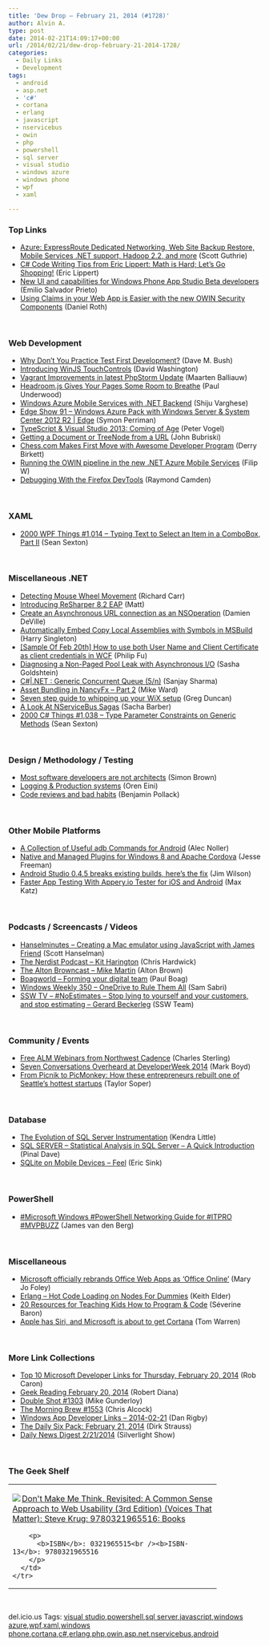 ```yaml
---
title: 'Dew Drop – February 21, 2014 (#1728)'
author: Alvin A.
type: post
date: 2014-02-21T14:09:17+00:00
url: /2014/02/21/dew-drop-february-21-2014-1728/
categories:
  - Daily Links
  - Development
tags:
  - android
  - asp.net
  - 'c#'
  - cortana
  - erlang
  - javascript
  - nservicebus
  - owin
  - php
  - powershell
  - sql server
  - visual studio
  - windows azure
  - windows phone
  - wpf
  - xaml

---
```

### <a name="top"></a>Top Links

  * <a href="http://weblogs.asp.net/scottgu/archive/2014/02/20/azure-expressroute-dedicated-networking-web-site-backup-restore-mobile-services-net-support-hadoop-2-2-and-more.aspx" target="_blank">Azure: ExpressRoute Dedicated Networking, Web Site Backup Restore, Mobile Services .NET support, Hadoop 2.2, and more</a> (Scott Guthrie)
  * <a href="http://devproconnections.com/development/c-sharp-code-writing-tips-eric-lippert-math" target="_blank">C# Code Writing Tips from Eric Lippert: Math is Hard; Let’s Go Shopping!</a> (Eric Lippert)
  * <a href="http://blogs.windows.com/windows_phone/b/wpdev/archive/2014/02/20/new-ui-and-capabilities-for-windows-phone-app-studio-beta-developers.aspx" target="_blank">New UI and capabilities for Windows Phone App Studio Beta developers</a> (Emilio Salvador Prieto)
  * <a href="http://blogs.msdn.com/b/webdev/archive/2014/02/21/using-claims-in-your-web-app-is-easier-with-the-new-owin-security-components.aspx" target="_blank">Using Claims in your Web App is Easier with the new OWIN Security Components</a> (Daniel Roth)

&nbsp;

### <a name="web"></a>Web Development

  * <a href="http://blog.dmbcllc.com/why-dont-you-practice-test-first-development/" target="_blank">Why Don’t You Practice Test First Development?</a> (Dave M. Bush)
  * <a href="http://dwcares.com/winjs-touchcontrols/" target="_blank">Introducing WinJS TouchControls</a> (David Washington)
  * <a href="http://blog.jetbrains.com/phpstorm/2014/02/vagrant-improvements-in-latest-phpstorm-update/?utm_source=rss&utm_medium=rss&utm_campaign=vagrant-improvements-in-latest-phpstorm-update" target="_blank">Vagrant Improvements in latest PhpStorm Update</a> (Maarten Balliauw)
  * <a href="http://java.dzone.com/articles/headroomjs-gives-your-pages" target="_blank">Headroom.js Gives Your Pages Some Room to Breathe</a> (Paul Underwood)
  * <a href="http://feedproxy.google.com/~r/ShijuVBlog/~3/Cm1Eecl-TEQ/windows-azure-mobile-services-with-net-backend.aspx" target="_blank">Windows Azure Mobile Services with .NET Backend</a> (Shiju Varghese)
  * <a href="http://channel9.msdn.com/Shows/Edge/Edge-Show-91-Windows-Azure-Pack-with-Windows-Server-System-Center-2012-R2" target="_blank">Edge Show 91 &#8211; Windows Azure Pack with Windows Server & System Center 2012 R2 | Edge</a> (Symon Perriman)
  * <a href="http://visualstudiomagazine.com/articles/2014/02/01/typescript-and-visual-studio-2013.aspx" target="_blank">TypeScript & Visual Studio 2013: Coming of Age</a> (Peter Vogel)
  * <a href="http://feedproxy.google.com/~r/JohnnyCode/~3/o7-1x0_mM6U/" target="_blank">Getting a Document or TreeNode from a URL</a> (John Bubriski)
  * <a href="http://feedproxy.google.com/~r/ProgrammableWeb/~3/BH5zzfwWX_0/" target="_blank">Chess.com Makes First Move with Awesome Developer Program</a> (Derry Birkett)
  * <a href="http://www.strathweb.com/2014/02/running-owin-pipeline-new-net-azure-mobile-services/" target="_blank">Running the OWIN pipeline in the new .NET Azure Mobile Services</a> (Filip W)
  * <a href="http://feedproxy.google.com/~r/nettuts/~3/YprE6aqGvPk/debugging-with-the-firefox-devtools--net-36999" target="_blank">Debugging With the Firefox DevTools</a> (Raymond Camden)

&nbsp;

### <a name="silverlight"></a>XAML

  * <a href="http://wpf.2000things.com/2014/02/21/1014-typing-text-to-select-an-item-in-a-combobox-part-ii/" target="_blank">2000 WPF Things #1,014 – Typing Text to Select an Item in a ComboBox, Part II</a> (Sean Sexton)

&nbsp;

### <a name="dotnet"></a>Miscellaneous .NET

  * <a href="http://feedproxy.google.com/~r/BlackwaspLatestAdditions/~3/K3OEpj6-Gq4/RSSLanding.aspx" target="_blank">Detecting Mouse Wheel Movement</a> (Richard Carr)
  * <a href="http://blog.jetbrains.com/dotnet/2014/02/20/introducing-resharper-8-2-eap/?utm_source=rss&utm_medium=rss&utm_campaign=introducing-resharper-8-2-eap" target="_blank">Introducing ReSharper 8.2 EAP</a> (Matt)
  * <a href="http://feedproxy.google.com/~r/iosdevblog/~3/ELQA8nlaS0w/" target="_blank">Create an Asynchronous URL connection as an NSOperation</a> (Damien DeVille)
  * <a href="http://feedproxy.google.com/~r/CodingMurmur/~3/tRs1apmC6Qw/automatically-embed-copy-local.html" target="_blank">Automatically Embed Copy Local Assemblies with Symbols in MSBuild</a> (Harry Singleton)
  * <a href="http://blogs.msdn.com/b/codefx/archive/2014/02/21/sample-of-feb-20th-how-to-use-both-user-name-and-client-certificate-as-client-credentials-in-wcf.aspx" target="_blank">[Sample Of Feb 20th] How to use both User Name and Client Certificate as client credentials in WCF</a> (Philip Fu)
  * <a href="http://feedproxy.google.com/~r/sashag/~3/NgSFtsOzdFw/" target="_blank">Diagnosing a Non-Paged Pool Leak with Asynchronous I/O</a> (Sasha Goldshtein)
  * <a href="http://sharpsnippets.wordpress.com/2014/02/21/c-net-generic-concurrent-queue-5n/" target="_blank">C#|.NET : Generic Concurrent Queue (5/n)</a> (Sanjay Sharma)
  * <a href="http://mike-ward.net/blog/post/00907/asset-bundling-in-nancyfx-ndash-part-2" target="_blank">Asset Bundling in NancyFx – Part 2</a> (Mike Ward)
  * <a href="http://coolthingoftheday.blogspot.com/2014/02/seven-step-guide-to-whipping-up-your.html" target="_blank">Seven step guide to whipping up your WiX setup</a> (Greg Duncan)
  * <a href="http://sachabarbs.wordpress.com/2014/02/21/a-look-at-nservicebus-sagas/" target="_blank">A Look At NServiceBus Sagas</a> (Sacha Barber)
  * <a href="http://csharp.2000things.com/2014/02/21/1038-type-parameter-constraints-on-generic-methods/" target="_blank">2000 C# Things #1,038 – Type Parameter Constraints on Generic Methods</a> (Sean Sexton)

&nbsp;

### <a name="design"></a>Design / Methodology / Testing

  * <a href="http://www.codingthearchitecture.com/2014/02/21/most_software_developers_are_not_architects.html" target="_blank">Most software developers are not architects</a> (Simon Brown)
  * <a href="http://feedproxy.google.com/~r/AyendeRahien/~3/XsUH2Yq0YQQ/logging-production-systems" target="_blank">Logging & Production systems</a> (Oren Eini)
  * <a href="http://feedproxy.google.com/~r/bitquabit/~3/Sr76eFzSOPw/" target="_blank">Code reviews and bad habits</a> (Benjamin Pollack)

&nbsp;

### <a name="mobile"></a>Other Mobile Platforms

  * <a href="http://java.dzone.com/articles/collection-useful-adb-commands" target="_blank">A Collection of Useful adb Commands for Android</a> (Alec Noller)
  * <a href="http://www.risingj.com/archives/609" target="_blank">Native and Managed Plugins for Windows 8 and Apache Cordova</a> (Jesse Freeman)
  * <a href="http://blog.pluralsight.com/fix-android-studio-breaking-changes" target="_blank">Android Studio 0.4.5 breaks existing builds, here’s the fix</a> (Jim Wilson)
  * <a href="http://java.dzone.com/articles/faster-app-testing-apperyio" target="_blank">Faster App Testing With Appery.io Tester for iOS and Android</a> (Max Katz)

&nbsp;

### <a name="podcasts"></a>Podcasts / Screencasts / Videos

  * <a href="http://feedproxy.google.com/~r/HanselminutesWMA/~3/OXRu2DjA8Zc/default.aspx" target="_blank">Hanselminutes &#8211; Creating a Mac emulator using JavaScript with James Friend</a> (Scott Hanselman)
  * <a href="http://nerdist.libsyn.com/kit-harington" target="_blank">The Nerdist Podcast &#8211; Kit Harington</a> (Chris Hardwick)
  * <a href="http://thebrowncast.libsyn.com/mike-martin" target="_blank">The Alton Browncast &#8211; Mike Martin</a> (Alton Brown)
  * <a href="http://boagworld.com/season/8/episode/0807/?utm_source=rss&utm_medium=rss&utm_campaign=0807" target="_blank">Boagworld &#8211; Forming your digital team</a> (Paul Boag)
  * <a href="http://feedproxy.google.com/~r/wmexperts/~3/89Jz1LPq9fo/story01.htm" target="_blank">Windows Weekly 350 – OneDrive to Rule Them All</a> (Sam Sabri)
  * <a href="http://tv.ssw.com/5082/noestimates-stop-lying-customers-stop-estimating-gerard-beckerleg" target="_blank">SSW TV &#8211; #NoEstimates – Stop lying to yourself and your customers, and stop estimating – Gerard Beckerleg</a> (SSW Team)

&nbsp;

### <a name="events"></a>Community / Events

  * <a href="http://blogs.msdn.com/b/visualstudioalm/archive/2014/02/20/free-alm-webinars-from-northwest-cadence.aspx" target="_blank">Free ALM Webinars from Northwest Cadence</a> (Charles Sterling)
  * <a href="http://feedproxy.google.com/~r/ProgrammableWeb/~3/ARLKt8gv800/" target="_blank">Seven Conversations Overheard at DeveloperWeek 2014</a> (Mark Boyd)
  * <a href="http://feedproxy.google.com/~r/geekwire/~3/Ne6EiwC-_30/" target="_blank">From Picnik to PicMonkey: How these entrepreneurs rebuilt one of Seattle’s hottest startups</a> (Taylor Soper)

&nbsp;

### <a name="sql"></a>Database

  * <a href="http://feedproxy.google.com/~r/BrentOzar-SqlServerDba/~3/1D64A-7cRAQ/" target="_blank">The Evolution of SQL Server Instrumentation</a> (Kendra Little)
  * <a href="http://blog.sqlauthority.com/2014/02/21/sql-server-statistical-analysis-in-sql-server-a-quick-introduction/" target="_blank">SQL SERVER – Statistical Analysis in SQL Server – A Quick Introduction</a> (Pinal Dave)
  * <a href="http://www.ericsink.com/mssql_mobile/feel.html" target="_blank">SQLite on Mobile Devices &#8211; Feel</a> (Eric Sink)

&nbsp;

### <a name="ps"></a>PowerShell

  * <a href="http://mountainss.wordpress.com/2014/02/21/microsoft-windows-powershell-networking-guide-for-itpro-mvpbuzz/" target="_blank">#Microsoft Windows #PowerShell Networking Guide for #ITPRO #MVPBUZZ</a> (James van den Berg)

&nbsp;

### <a name="misc"></a>Miscellaneous

  * <a href="http://www.zdnet.com/microsoft-officially-rebrands-office-web-apps-as-office-online-7000026561/#ftag=RSS14dc6a9" target="_blank">Microsoft officially rebrands Office Web Apps as &#8216;Office Online&#8217;</a> (Mary Jo Foley)
  * <a href="http://feedproxy.google.com/~r/keithelder/~3/peO2G-Uyhpg/" target="_blank">Erlang – Hot Code Loading on Nodes For Dummies</a> (Keith Elder)
  * <a href="http://feedproxy.google.com/~r/apartmenttherapy/main/~3/rB8wypckYbA/20-resources-for-teaching-kids-how-to-program-code-200374" target="_blank">20 Resources for Teaching Kids How to Program & Code</a> (Séverine Baron)
  * <a href="http://www.theverge.com/2014/2/20/5430188/microsoft-cortana-personal-digital-assistant-windows-phone-8-1" target="_blank">Apple has Siri, and Microsoft is about to get Cortana</a> (Tom Warren)

&nbsp;

### <a name="links"></a>More Link Collections

  * <a href="http://blogs.msdn.com/b/robcaron/archive/2014/02/20/top-10-microsoft-developer-links-for-thursday-february-20-2014.aspx" target="_blank">Top 10 Microsoft Developer Links for Thursday, February 20, 2014</a> (Rob Caron)
  * <a href="http://feeds.regulargeek.com/~r/RegularGeek/~3/vyLKgwjXH8E/" target="_blank">Geek Reading February 20, 2014</a> (Robert Diana)
  * <a href="http://afreshcup.com/home/2014/2/20/double-shot-1303.html" target="_blank">Double Shot #1303</a> (Mike Gunderloy)
  * <a href="http://feedproxy.google.com/~r/ReflectivePerspective/~3/uP4_-G8tl9I/" target="_blank">The Morning Brew #1553</a> (Chris Alcock)
  * <a href="http://windowsappdev.com/2014/02/21/windows-app-developer-links-2014-02-21/" target="_blank">Windows App Developer Links &#8211; 2014-02-21</a> (Dan Rigby)
  * <a href="http://feeds.feedblitz.com/~/57213481/0/dirkstrauss~The-Daily-Six-Pack-February" target="_blank">The Daily Six Pack: February 21, 2014</a> (Dirk Strauss)
  * <a href="http://feedproxy.google.com/~r/silverlightshow/~3/XL_aB_4oT3w/Daily-News-Digest-2-21-2014.aspx" target="_blank">Daily News Digest 2/21/2014</a> (Silverlight Show)

&nbsp;

### <a name="shelf"></a>The Geek Shelf

<div id="scid:7dc1bd33-94bd-46fd-a20b-0131235bcd47:5fafd95d-5720-4f81-b5c2-f715cd4764d7" class="wlWriterEditableSmartContent" style="float: none; padding-bottom: 0px; padding-top: 0px; padding-left: 0px; margin: 0px; display: inline; padding-right: 0px">
  <table cellspacing="0" cellpadding="2" width="400" border="0" unselectable="on">
    <tr>
      <td valign="top" width="400">
        <p>
          <a title="Don&#39;t Make Me Think, Revisited: A Common Sense Approach to Web Usability (3rd Edition) (Voices That Matter): Steve Krug: 9780321965516: Books" href="http://www.amazon.com/exec/obidos/ASIN/0321965515/alvinashcraft-20"><img data-recalc-dims="1" decoding="async" src="https://i0.wp.com/images.amazon.com/images/P/0321965515.01.MZZZZZZZ.jpg?w=660" border="0" align="left" style="float:left" />Don't Make Me Think, Revisited: A Common Sense Approach to Web Usability (3rd Edition) (Voices That Matter): Steve Krug: 9780321965516: Books</a>
        </p>
        
        <p>
          <b>ISBN</b>: 0321965515<br /><b>ISBN-13</b>: 9780321965516
        </p>
      </td>
    </tr>
  </table>
</div>

&nbsp;

<div id="scid:0767317B-992E-4b12-91E0-4F059A8CECA8:05ed8e28-dc87-40d0-aeef-e1bec8b3389c" class="wlWriterEditableSmartContent" style="float: none; padding-bottom: 0px; padding-top: 0px; padding-left: 0px; margin: 0px; display: inline; padding-right: 0px">
  del.icio.us Tags: <a href="http://del.icio.us/popular/visual+studio" rel="tag">visual studio</a>,<a href="http://del.icio.us/popular/powershell" rel="tag">powershell</a>,<a href="http://del.icio.us/popular/sql+server" rel="tag">sql server</a>,<a href="http://del.icio.us/popular/javascript" rel="tag">javascript</a>,<a href="http://del.icio.us/popular/windows+azure" rel="tag">windows azure</a>,<a href="http://del.icio.us/popular/wpf" rel="tag">wpf</a>,<a href="http://del.icio.us/popular/xaml" rel="tag">xaml</a>,<a href="http://del.icio.us/popular/windows+phone" rel="tag">windows phone</a>,<a href="http://del.icio.us/popular/cortana" rel="tag">cortana</a>,<a href="http://del.icio.us/popular/c%23" rel="tag">c#</a>,<a href="http://del.icio.us/popular/erlang" rel="tag">erlang</a>,<a href="http://del.icio.us/popular/php" rel="tag">php</a>,<a href="http://del.icio.us/popular/owin" rel="tag">owin</a>,<a href="http://del.icio.us/popular/asp.net" rel="tag">asp.net</a>,<a href="http://del.icio.us/popular/nservicebus" rel="tag">nservicebus</a>,<a href="http://del.icio.us/popular/android" rel="tag">android</a>
</div>